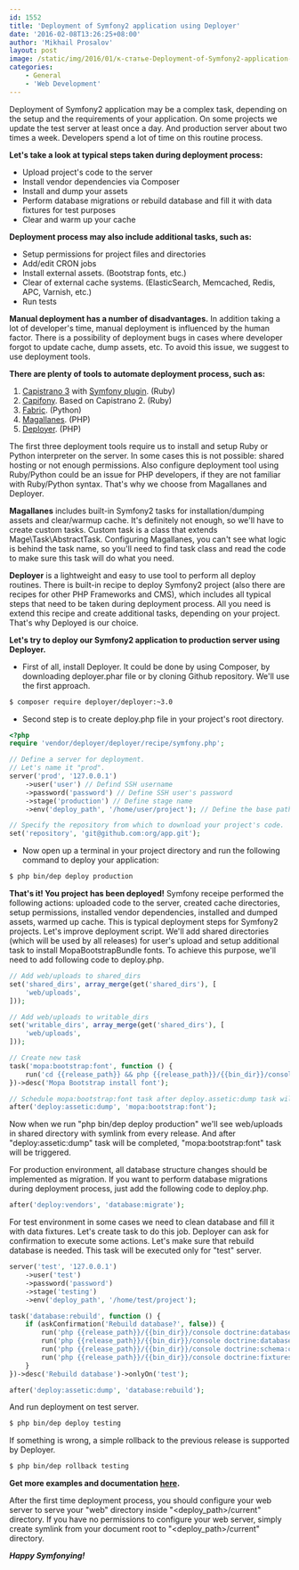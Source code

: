```yaml
---
id: 1552
title: 'Deployment of Symfony2 application using Deployer'
date: '2016-02-08T13:26:25+08:00'
author: 'Mikhail Prosalov'
layout: post
image: /static/img/2016/01/к-статье-Deployment-of-Symfony2-application-using-Deployer.jpg
categories:
    - General
    - 'Web Development'
---
```


Deployment of Symfony2 application may be a complex task, depending on the setup and the requirements of your application. On some projects we update the test server at least once a day. And production server about two times a week. Developers spend a lot of time on this routine process.

**Let's take a look at typical steps taken during deployment process:**

- Upload project's code to the server
- Install vendor dependencies via Composer
- Install and dump your assets
- Perform database migrations or rebuild database and fill it with data fixtures for test purposes
- Clear and warm up your cache

**Deployment process may also include additional tasks, such as:**

- Setup permissions for project files and directories
- Add/edit CRON jobs
- Install external assets. (Bootstrap fonts, etc.)
- Clear of external cache systems. (ElasticSearch, Memcached, Redis, APC, Varnish, etc.)
- Run tests

**Manual deployment has a number of disadvantages.** In addition taking a lot of developer's time, manual deployment is influenced by the human factor. There is a possibility of deployment bugs in cases where developer forgot to update cache, dump assets, etc. To avoid this issue, we suggest to use deployment tools.

**There are plenty of tools to automate deployment process, such as:**

1. [Capistrano 3](http://capistranorb.com) with [Symfony plugin](https://github.com/capistrano/symfony/). (Ruby)
2. [Capifony](http://capifony.org). Based on Capistrano 2. (Ruby)
3. [Fabric](http://www.fabfile.org). (Python)
4. [Magallanes](http://magephp.com). (PHP)
5. [Deployer](http://deployer.org). (PHP)

The first three deployment tools require us to install and setup Ruby or Python interpreter on the server. In some cases this is not possible: shared hosting or not enough permissions. Also configure deployment tool using Ruby/Python could be an issue for PHP developers, if they are not familiar with Ruby/Python syntax. That's why we choose from Magallanes and Deployer.

**Magallanes** includes built-in Symfony2 tasks for installation/dumping assets and clear/warmup cache. It's definitely not enough, so we'll have to create custom tasks. Custom task is a class that extends Mage\\Task\\AbstractTask. Configuring Magallanes, you can't see what logic is behind the task name, so you'll need to find task class and read the code to make sure this task will do what you need.

**Deployer** is a lightweight and easy to use tool to perform all deploy routines. There is built-in recipe to deploy Symfony2 project (also there are recipes for other PHP Frameworks and CMS), which includes all typical steps that need to be taken during deployment process. All you need is extend this recipe and create additional tasks, depending on your project. That's why Deployed is our choice.

**Let's try to deploy our Symfony2 application to production server using Deployer.**

- First of all, install Deployer. It could be done by using Composer, by downloading deployer.phar file or by cloning Github repository. We'll use the first approach.
```bash
$ composer require deployer/deployer:~3.0
```
- Second step is to create deploy.php file in your project's root directory.
```php
<?php
require 'vendor/deployer/deployer/recipe/symfony.php'; 

// Define a server for deployment.
// Let's name it "prod".
server('prod', '127.0.0.1')
    ->user('user') // Defind SSH username
    ->password('password') // Define SSH user's password
    ->stage('production') // Define stage name
    ->env('deploy_path', '/home/user/project'); // Define the base path to deploy your project to.

// Specify the repository from which to download your project's code.
set('repository', 'git@github.com:org/app.git');
```
- Now open up a terminal in your project directory and run the following command to deploy your application:

```bash
$ php bin/dep deploy production
```

**That's it! You project has been deployed!** Symfony receipe performed the following actions: uploaded code to the server, created cache directories, setup permissions, installed vendor dependencies, installed and dumped assets, warmed up cache. This is typical deployment steps for Symfony2 projects. Let's improve deployment script. We'll add shared directories (which will be used by all releases) for user's upload and setup additional task to install MopaBootstrapBundle fonts. To achieve this purpose, we'll need to add following code to deploy.php.

```php
// Add web/uploads to shared_dirs
set('shared_dirs', array_merge(get('shared_dirs'), [
    'web/uploads',
]));

// Add web/uploads to writable_dirs
set('writable_dirs', array_merge(get('shared_dirs'), [
    'web/uploads',
]));

// Create new task
task('mopa:bootstrap:font', function () {
    run('cd {{release_path}} && php {{release_path}}/{{bin_dir}}/console mopa:bootstrap:install:font --env={{env}}');
})->desc('Mopa Bootstrap install font');

// Schedule mopa:bootstrap:font task after deploy.assetic:dump task will be completed
after('deploy:assetic:dump', 'mopa:bootstrap:font');
```

Now when we run "php bin/dep deploy production" we'll see web/uploads in shared directory with symlink from every release. And after "deploy:assetic:dump" task will be completed, "mopa:bootstrap:font" task will be triggered.

For production environment, all database structure changes should be implemented as migration. If you want to perform database migrations during deployment process, just add the following code to deploy.php.

```php
after('deploy:vendors', 'database:migrate');
```

For test environment in some cases we need to clean database and fill it with data fixtures. Let's create task to do this job. Deployer can ask for confirmation to execute some actions. Let's make sure that rebuild database is needed. This task will be executed only for "test" server.

```php
server('test', '127.0.0.1')
    ->user('test')
    ->password('password')
    ->stage('testing')
    ->env('deploy_path', '/home/test/project');

task('database:rebuild', function () {
    if (askConfirmation('Rebuild database?', false)) {
        run('php {{release_path}}/{{bin_dir}}/console doctrine:database:drop --force --env={{env}}');
        run('php {{release_path}}/{{bin_dir}}/console doctrine:database:create --env={{env}}');
        run('php {{release_path}}/{{bin_dir}}/console doctrine:schema:create --env={{env}}');
        run('php {{release_path}}/{{bin_dir}}/console doctrine:fixtures:load --no-interaction --env={{env}}');
    }
})->desc('Rebuild database')->onlyOn('test');

after('deploy:assetic:dump', 'database:rebuild');
```

And run deployment on test server.

```bash
$ php bin/dep deploy testing
```

If something is wrong, a simple rollback to the previous release is supported by Deployer.

```bash
$ php bin/dep rollback testing
```

**Get more examples and documentation [here](http://deployer.org/).**

After the first time deployment process, you should configure your web server to serve your "web" directory inside "<deploy_path>/current" directory. If you have no permissions to configure your web server, simply create symlink from your document root to "<deploy_path>/current" directory.

***Happy Symfonying!***